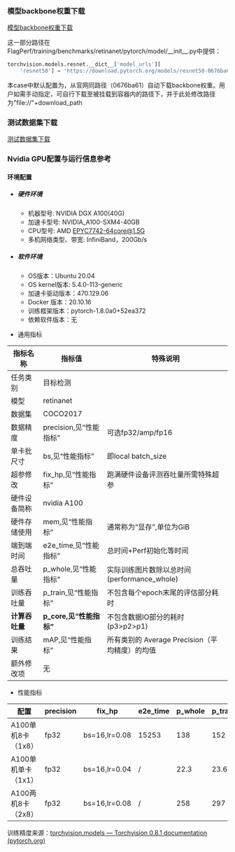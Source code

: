 ### 模型backbone权重下载
[模型backbone权重下载](https://download.pytorch.org/models/resnet50-0676ba61.pth)

这一部分路径在FlagPerf/training/benchmarks/retinanet/pytorch/model/\_\_init__.py中提供：

```python
torchvision.models.resnet.__dict__['model_urls'][
    'resnet50'] = 'https://download.pytorch.org/models/resnet50-0676ba61.pth'
```
本case中默认配置为，从官网同路径（0676ba61）自动下载backbone权重。用户如需手动指定，可自行下载至被挂载到容器内的路径下，并于此处修改路径为"file://"+download_path

### 测试数据集下载

[测试数据集下载](https://cocodataset.org/)

### Nvidia GPU配置与运行信息参考
#### 环境配置

- ##### 硬件环境
    - 机器型号: NVIDIA DGX A100(40G) 
    - 加速卡型号: NVIDIA_A100-SXM4-40GB
    - CPU型号: AMD EPYC7742-64core@1.5G
    - 多机网络类型、带宽: InfiniBand，200Gb/s

- ##### 软件环境
   - OS版本：Ubuntu 20.04
   - OS kernel版本: 5.4.0-113-generic     
   - 加速卡驱动版本：470.129.06
   - Docker 版本：20.10.16
   - 训练框架版本：pytorch-1.8.0a0+52ea372
   - 依赖软件版本：无


* 通用指标

| 指标名称       | 指标值                  | 特殊说明                                       |
| -------------- | ----------------------- | ---------------------------------------------- |
| 任务类别       | 目标检测                |                                                |
| 模型           | retinanet               |                                                |
| 数据集         | COCO2017                |                                                |
| 数据精度       | precision,见“性能指标”  | 可选fp32/amp/fp16                              |
| 单卡批尺寸     | bs,见“性能指标”         | 即local batch_size                             |
| 超参修改       | fix_hp,见“性能指标”     | 跑满硬件设备评测吞吐量所需特殊超参             |
| 硬件设备简称   | nvidia A100             |                                                |
| 硬件存储使用   | mem,见“性能指标”        | 通常称为“显存”,单位为GiB                       |
| 端到端时间     | e2e_time,见“性能指标”   | 总时间+Perf初始化等时间                        |
| 总吞吐量       | p_whole,见“性能指标”    | 实际训练图片数除以总时间(performance_whole)    |
| 训练吞吐量     | p_train,见“性能指标”    | 不包含每个epoch末尾的评估部分耗时              |
| **计算吞吐量** | **p_core,见“性能指标”** | 不包含数据IO部分的耗时(p3>p2>p1)               |
| 训练结果       | mAP,见“性能指标”        | 所有类别的 Average Precision（平均精度）的均值 |
| 额外修改项     | 无                      |                                                |

* 性能指标

| 配置                | precision | fix_hp        | e2e_time | p_whole | p_train | p_core | mAP    | mem       |
| ------------------- | --------- | ------------- | -------- | ------- | ------- | ------ | ------ | --------- |
| A100单机8卡（1x8）  | fp32      | bs=16,lr=0.08 | 15253    | 138     | 152     | 164    | 0.3529 | 38.8/40.0 |
| A100单机单卡（1x1） | fp32      | bs=16,lr=0.04 | /        | 22.3    | 23.6    | 25.2   | /      | 39.5/40.0 |
| A100两机8卡（2x8）  | fp32      | bs=16,lr=0.08 | /        | 258     | 297     | 322    | /      | 38.5/40.0 |


训练精度来源：[torchvision.models — Torchvision 0.8.1 documentation (pytorch.org)](https://pytorch.org/vision/0.8/models.html?highlight=faster#torchvision.models.detection.retinanet_resnet50_fpn)

